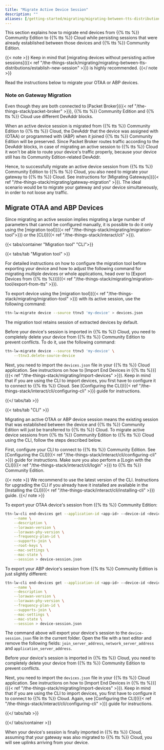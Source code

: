 ```yaml
---
title: "Migrate Active Device Session"
description: ""
aliases: [/getting-started/migrating/migrating-between-tts-distributions/migrate-active-session]
---
```


This section explains how to migrate end devices from {{% tts %}} Community Edition to {{% tts %}} Cloud while persisting sessions that were already established between those devices and {{% tts %}} Community Edition.

<!--more-->

{{< note >}} Keep in mind that [migrating devices without persisting active sessions]({{< ref "/the-things-stack/migrating/migrating-between-tts-distributions/establish-new-session" >}}) is highly recommended. {{</ note >}}

Read the instructions below to migrate your OTAA or ABP devices.

### Note on Gateway Migration

Even though they are both connected to [Packet Broker]({{< ref "/the-things-stack/packet-broker" >}}), {{% tts %}} Community Edition and {{% tts %}} Cloud use different DevAddr blocks.

When an active device session is migrated from {{% tts %}} Community Edition to {{% tts %}} Cloud, the DevAddr that the device was assigned with (OTAA) or programmed with (ABP) when it joined {{% tts %}} Community Edition will be preserved. Since Packet Broker routes traffic according to the DevAddr blocks, in case of migrating an active session to {{% tts %}} Cloud it won't be able to route your device's traffic properly, because your device still has its Community Edition-related DevAddr.

Hence, to successfully migrate an active device session from {{% tts %}} Community Edition to {{% tts %}} Cloud, you also need to migrate your gateway to {{% tts %}} Cloud. See instructions for [Migrating Gateways]({{< ref "/the-things-stack/migrating/gateway-migration" >}}). The ideal scenario would be to migrate your gateway and your device simultaneously, in order to not loose any traffic.

## Migrate OTAA and ABP Devices

Since migrating an active session implies migrating a large number of parameters that cannot be configured manually, it is possible to do it only using the [migration tool]({{< ref "/the-things-stack/migrating/migration-tool">}}) or the [CLI]({{< ref "/the-things-stack/interact/cli" >}}).

{{< tabs/container "Migration tool" "CLI">}}

{{< tabs/tab "Migration tool" >}}

For detailed instructions on how to configure the migration tool before exporting your device and how to adjust the following command for migrating multiple devices or whole applications, head over to [Export Devices from {{% tts %}}]({{< ref "/the-things-stack/migrating/migration-tool/export-from-tts" >}}).

To export device using the [migration tool]({{< ref "/the-things-stack/migrating/migration-tool" >}}) with its active session, use the following command:

```bash
ttn-lw-migrate device --source ttnv3 'my-device' > devices.json
```

The migration tool retains session of extracted devices by default.

Before your device's session is imported in {{% tts %}} Cloud, you need to completely delete your device from {{% tts %}} Community Edition to prevent conflicts. To do it, use the following command:

```bash
ttn-lw-migrate device --source ttnv3 'my-device' \
    --ttnv3.delete-source-device
```

Next, you need to import the `devices.json` file in your {{% tts %}} Cloud application. See instructions on how to [Import End Devices in {{% tts %}}]({{< ref "/the-things-stack/migrating/import-devices" >}}). Keep in mind that if you are using the CLI to import devices, you first have to configure it to connect to {{% tts %}} Cloud. See [Configuring the CLI]({{< ref "/the-things-stack/interact/cli/configuring-cli" >}}) guide for instructions.

{{</ tabs/tab >}}

{{< tabs/tab "CLI" >}}

Migrating an active OTAA or ABP device session means the existing session that was established between the device and {{% tts %}} Community Edition will just be transferred to {{% tts %}} Cloud. To migrate active device sessions from {{% tts %}} Community Edition to {{% tts %}} Cloud using the CLI, follow the steps described below.

First, configure your CLI to connect to {{% tts %}} Community Edition. See [Configuring the CLI]({{< ref "/the-things-stack/interact/cli/configuring-cli" >}}) guide for instructions. Make sure you also perform a [Login with the CLI]({{< ref "/the-things-stack/interact/cli/login" >}}) to {{% tts %}} Community Edition.

{{< note >}} We recommend to use the latest version of the CLI. Instructions for upgrading the CLI if you already have it installed are available in the [Installing the CLI]({{< ref "/the-things-stack/interact/cli/installing-cli" >}}) guide. {{</ note >}}

To export your OTAA device's session from {{% tts %}} Community Edition:

```bash
ttn-lw-cli end-devices get --application-id <app-id> --device-id <device-id> \
    --name \
    --description \
    --lorawan-version \
    --lorawan-phy-version \
    --frequency-plan-id \
    --supports-join \
    --root-keys \
    --mac-settings \
    --mac-state \
    --session > device-session.json
```

To export your ABP device's session from {{% tts %}} Community Edition is just slightly different:

```bash
ttn-lw-cli end-devices get --application-id <app-id> --device-id <device-id> \
    --name \
    --description \
    --lorawan-version \
    --lorawan-phy-version \
    --frequency-plan-id \
    --supports-join \
    --mac-settings \
    --mac-state \
    --session > device-session.json
```

The command above will export your device's session to the `device-session.json` file in the current folder. Open the file with a text editor and remove the following fields: `join_server_address`, `network_server_address` and `application_server_address`.

Before your device's session is imported in {{% tts %}} Cloud, you need to completely delete your device from {{% tts %}} Community Edition to prevent conflicts. 

Next, you need to import the `devices.json` file in your {{% tts %}} Cloud application. See instructions on how to [Import End Devices in {{% tts %}}]({{< ref "/the-things-stack/migrating/import-devices" >}}). Keep in mind that if you are using the CLI to import devices, you first have to configure it to connect to {{% tts %}} Cloud. Again, see [Configuring the CLI]({{< ref "/the-things-stack/interact/cli/configuring-cli" >}}) guide for instructions.

{{</ tabs/tab >}}

{{</ tabs/container >}}

When your device's session is finally imported in {{% tts %}} Cloud, assuming that your gateway was also migrated to {{% tts %}} Cloud, you will see uplinks arriving from your device.
